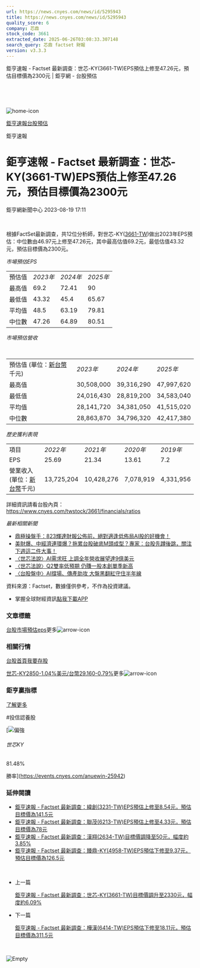 ```yaml
---
url: https://news.cnyes.com/news/id/5295943
title: https://news.cnyes.com/news/id/5295943
quality_score: 6
company: 芯鼎
stock_code: 3661
extracted_date: 2025-06-26T03:08:33.307148
search_query: 芯鼎 factset 財報
version: v3.3.3
---
```


鉅亨速報 - Factset 最新調查：世芯-KY(3661-TW)EPS預估上修至47.26元，預估目標價為2300元 | 鉅亨網 - 台股預估

‌

‌

![home-icon](/assets/icons/breadCrumb/symbol-icon-home.svg)

[鉅亨速報](/news/cat/anue_live)[台股預估](/news/cat/tw_forecast)

鉅亨速報

# 鉅亨速報 - Factset 最新調查：世芯-KY(3661-TW)EPS預估上修至47.26元，預估目標價為2300元

鉅亨網新聞中心 2023-08-19 17:11

‌

根據FactSet最新調查，共12位分析師，對世芯-KY([3661-TW](https://www.cnyes.com/twstock/3661))做出2023年EPS預估：中位數由46.97元上修至47.26元，其中最高估值69.2元，最低估值43.32元，預估目標價為2300元。

*市場預估EPS*

|  |  |  |  |
| --- | --- | --- | --- |
| 預估值 | *2023年* | *2024年* | *2025年* |
| 最高值 | 69.2 | 72.41 | 90 |
| 最低值 | 43.32 | 45.4 | 65.67 |
| 平均值 | 48.5 | 63.19 | 79.81 |
| 中位數 | 47.26 | 64.89 | 80.51 |

*市場預估營收*

‌

|  |  |  |  |
| --- | --- | --- | --- |
| 預估值 (單位：[新台幣](https://invest.cnyes.com/forex/detail/usdtwd)千元) | *2023年* | *2024年* | *2025年* |
| 最高值 | 30,508,000 | 39,316,290 | 47,997,620 |
| 最低值 | 24,016,430 | 28,819,200 | 34,583,040 |
| 平均值 | 28,141,720 | 34,381,050 | 41,515,020 |
| 中位數 | 28,863,870 | 34,796,320 | 42,417,380 |

*歷史獲利表現*

|  |  |  |  |  |
| --- | --- | --- | --- | --- |
| 項目 | *2022年* | *2021年* | *2020年* | *2019年* |
| EPS | 25.69 | 21.34 | 13.61 | 7.2 |
| 營業收入 (單位：[新台幣](https://invest.cnyes.com/forex/detail/usdtwd)千元) | 13,725,204 | 10,428,276 | 7,078,919 | 4,331,956 |

詳細資訊請看台股內頁：  
<https://www.cnyes.com/twstock/3661/financials/ratios>

*最新相關新聞*

* [鼎極操盤手：823輝達財報公佈前，絕對適逢低佈局AI股的好機會！](https://news.cnyes.com/news/id/5295654)
* [美財爆、中經濟連環爆？拖累台股破底M頭成型？專家：台股先蹲後跳，關注下週這二件大事！](https://news.cnyes.com/news/id/5295468)
* [〈世芯法說〉AI需求旺 上調全年營收展望達9億美元](https://news.cnyes.com/news/id/5295255)
* [〈世芯法說〉Q2雙率低預期 仍賺一股本創單季新高](https://news.cnyes.com/news/id/5295212)
* [〈台股盤中〉AI撐場、傳產助攻 大盤黑翻紅守住半年線](https://news.cnyes.com/news/id/5293260)

資料來源：Factset，數據僅供參考，不作為投資建議。

* 掌握全球財經資訊[點我下載APP](http://www.cnyes.com/app/?utm_source=mweb&utm_medium=HamMenuBanner&utm_campaign=fixed&utm_content=entr)

### 文章標籤

[台股](https://news.cnyes.com/tag/台股 "台股")[市場預估](https://news.cnyes.com/tag/市場預估 "市場預估")[eps](https://news.cnyes.com/tag/eps "eps")更多![arrow-icon](/assets/icons/arrows/arrow-down.svg)

### 相關行情

[台股首頁](https://www.cnyes.com/twstock)[我要存股](https://supr.link/8OHaU)

[世芯-KY2850-1.04%](https://www.cnyes.com/twstock/3661)[美元/台幣29.160-0.79%](https://invest.cnyes.com/forex/detail/USDTWD)更多![arrow-icon](/assets/icons/arrows/arrow-down.svg)

### 鉅亨贏指標

[了解更多](https://events.cnyes.com/anuewin-25942)

#投信認養股

[![偏強](/assets/icons/win-indicator/long.svg)

###### 世芯KY

81.48%

勝率](https://events.cnyes.com/anuewin-25942)

### 延伸閱讀

* [鉅亨速報 - Factset 最新調查：緯創(3231-TW)EPS預估上修至8.54元，預估目標價為141.5元](/news/id/6038774)
* [鉅亨速報 - Factset 最新調查：聯茂(6213-TW)EPS預估上修至4.33元，預估目標價為78元](/news/id/6038773)
* [鉅亨速報 - Factset 最新調查：漢翔(2634-TW)目標價調降至50元，幅度約3.85%](/news/id/6038772)
* [鉅亨速報 - Factset 最新調查：臻鼎-KY(4958-TW)EPS預估下修至9.37元，預估目標價為126.5元](/news/id/6038560)

‌

* 上一篇

  [鉅亨速報 - Factset 最新調查：世芯-KY(3661-TW)目標價調升至2330元，幅度約6.09%](/news/id/5297231)
* 下一篇

  [鉅亨速報 - Factset 最新調查：樺漢(6414-TW)EPS預估下修至18.11元，預估目標價為311.5元](/news/id/5295392)

‌

![Empty](/assets/icons/skeleton/empty-image.svg)

‌